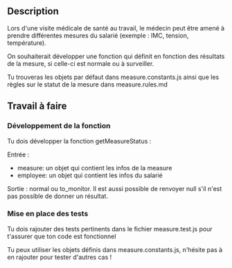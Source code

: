 ## Description 
Lors d'une visite médicale de santé au travail, le médecin peut être amené à prendre différentes mesures du salarié (exemple : IMC, tension, température).

On souhaiterait développer une fonction qui définit en fonction des résultats de la mesure, si celle-ci est normale ou à surveiller.

Tu trouveras les objets par défaut dans measure.constants.js ainsi que les règles sur le statut de la mesure dans measure.rules.md

## Travail à faire
### Développement de la fonction
Tu dois développer la fonction getMeasureStatus :

Entrée :
- measure: un objet qui contient les infos de la measure
- employee: un objet qui contient les infos du salarié

Sortie : normal ou to_monitor. Il est aussi possible de renvoyer null s'il n'est pas possible de donner un résultat.

### Mise en place des tests
Tu dois rajouter des tests pertinents dans le fichier measure.test.js pour t'assurer que ton code est fonctionnel

Tu peux utiliser les objets définis dans measure.constants.js, n'hésite pas à en rajouter pour tester d'autres cas !
